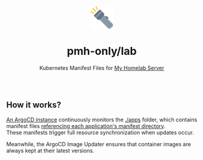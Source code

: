 <div align="center">

<img src="./docs/flashlight.svg" width="60px"/>

# pmh-only/lab
Kubernetes Manifest Files for [My Homelab Server](https://pmh.codes)

<br />
<br />
</div>

## How it works?
[An ArgoCD instance](https://argo.pmh.codes/) continuously monitors the [./apps](https://github.com/pmh-only/lab/tree/main/apps) folder, which contains manifest files [referencing each application's manifest directory](https://argo.pmh.codes/applications/argocd/apps).\
These manifests trigger full resource synchronization when updates occur.

Meanwhile, the ArgoCD Image Updater ensures that container images are always kept at their latest versions.

